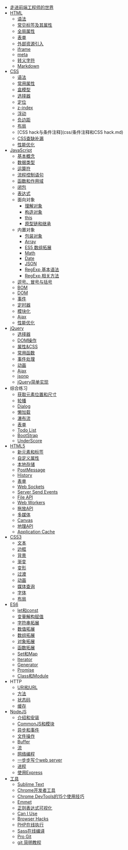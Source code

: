 * [走进前端工程师的世界](summary/走进前端工程师的世界.md)
* [HTML](html/html.md)
	* [语法](html/语法.md)
	* [常见标签及其属性](html/标签及属性.md)
	* [全局属性](html/全局属性.md)
	* [表单](html/表单.md)
	* [外部资源引入](html/外部资源.md)
	* [iframe](html/iframe.md)
	* [meta](html/meta.md)
	* [转义字符](http://tool.oschina.net/commons?type=2)
	* [Markdown](http://wowubuntu.com/markdown/)
* [CSS](css/css.md)
	* [语法](css/语法.md)
	* [常用属性](css/常用属性.md)
	* [盒模型](css/盒模型.md)
	* [选择器](css/CSS选择器.md)
	* [定位](css/定位.md)
	* [z-index](http://www.cnblogs.com/dolphinX/p/3262469.html)
	* [浮动](css/浮动.md)
	* [负边距](css/负边距.md)
	* [布局](css/布局.md)
	* [CSS hack与条件注释](css/条件注释和CSS hack.md)
	* [CSS查缺补漏](css/css查缺补漏.md)
	* [性能优化](css/CSS性能优化.md)
* [JavaScript](js/js.md)
	* [基本概念](js/基础概念.md)
	* [数据类型](js/数据类型.md)
	* [运算符](js/运算符.md)
	* [流程控制语句](js/语句.md)
	* [函数和作用域](js/函数和作用域.md)
	* [闭包](js/闭包.md)
	* [表达式](js/表达式.md)
	* 面向对象
		* [理解对象](js/理解对象.md)
		* [构造对象](js/构造对象.md)
		* [this](js/this.md)
		* [原型链和继承](js/原型链和继承.md)
	* 内置对象
		* [包装对象](js/包装对象.md)
		* [Array](js/数组.md)
		* [ES5 数组拓展](js/es5array.md)
		* [Math](js/math.md)
		* [Date](js/date.md)
		* [JSON](js/json.md)
		* [RegExp 基本语法](js/正则基本语法.md)
		* [RegExp 相关方法](js/正则相关方法.md)
	* [逗号、冒号与括号](js/逗号、冒号与括号.md)
	* [BOM](js/bom.md)
	* [DOM](js/dom.md)
	* [事件](js/event.md)
	* [定时器](js/定时器.md)
	* [模块化](js/模块化.md)
	* [Ajax](js/ajax.md)
	* [性能优化]()
* [jQuery](jq/jquery.md)
	* [选择器](jq/获取元素.md)
	* [DOM操作](jq/DOM操作.md)
	* [属性&CSS](jq/属性&CSS.md)
	* [常用函数](jq/核心方法.md)
	* [事件处理](jq/事件.md)
	* [动画](jq/动画.md)
	* [Ajax](jq/ajax.md)
	* [jsonp]()
	* [jQuery简单实现]()
* 综合练习
	* [获取元素位置和尺寸](practice/获取元素位置和尺寸.md)
	* [轮播](http://samaritan89.github.io/projects/switchable/demo.html)
	* [Dialog](http://samaritan89.github.io/projects/dialog/demo.html)
	* [懒加载]()
	* [瀑布流]()
	* [表单]()
	* [Todo List](http://samaritan89.github.io/todos/)
	* [BootStrap]()
	* [UnderScore]()
* [HTML5]()
	* [新元素和标签]()
	* [自定义属性]()
	* [本地存储]()
	* [PostMessage]()
	* [History]()
	* [表单]()
	* [Web Sockets]()
	* [Server Send Events]()
	* [File API]()
	* [Web Workers]()
	* [拖放API]()
	* [多媒体]()
	* [Canvas]()
	* [地理API]()
	* [Application Cache]()
* [CSS3]()
	* [文本]()
	* [边框]()
	* [背景]()
	* [渐变]()
	* [变形]()
	* [过渡]()
	* [动画]()
	* [媒体查询]()
	* [字体]()
	* [布局]()
* [ES6]()
	* [let和const](es6/let和const.md)
	* [变量解构赋值]()
	* [字符串拓展]()
	* [数值拓展]()
	* [数组拓展]()
	* [对象拓展]()
	* [函数拓展]()
	* [Set和Map]()
	* [Iterator]()
	* [Generator]()
	* [Promise]()
	* [Class和Module]()
* HTTP
	* [URI和URL](http/url.md)
	* [方法]()
	* [状态码]()
	* [缓存]()
* [NodeJS]()
	* [介绍和安装]()
	* [CommonJS和模块]()
	* [异步和事件]()
	* [文件操作]()
	* [Buffer]()
	* [流]()
	* [网络编程]()
	* [一步步写个web server]()
	* [进程]()
	* [使用Express]()
* [工具]()
	* [Sublime Text](http://www.sublimetext.com/3)
	* [Chrome开发者工具](https://github.com/CN-Chrome-DevTools/CN-Chrome-DevTools)
	* [Chrome DevTools的15个使用技巧](http://www.html-js.com/article/2812)
	* [Emmet](http://docs.emmet.io/cheat-sheet/)
	* [正则表达式可视化](http://regexper.com/)
	* [Can I Use](http://caniuse.com/)
	* [Browser Hacks](http://browserhacks.com/)
	* [PHP在线执行](http://www.mcqyy.com/RunCode/php/)
	* [Sass在线编译](http://sassmeister.com/)
	* [Pro Git](http://git.oschina.net/progit/)
	* [git 简明教程](http://rogerdudler.github.io/git-guide/index.zh.html)
